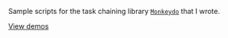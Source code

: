 Sample scripts for the task chaining library [`Monkeydo`](https://github.com/VictorWesterlund/monkeydo) that I wrote.

[View demos](https://victorwesterlund.github.io/monkeydo-demo/demo)
